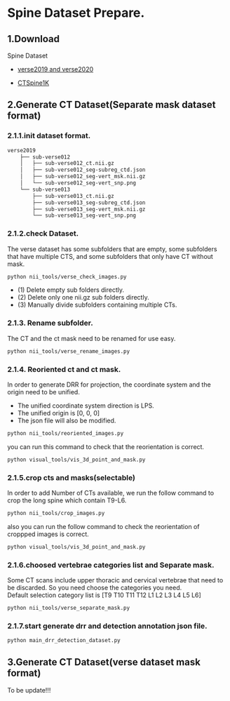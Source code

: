 <!--
 * @Description: 
 * @version: 
 * @Author: ThreeStones1029 2320218115@qq.com
 * @Date: 2024-03-29 07:33:58
 * @LastEditors: ShuaiLei
 * @LastEditTime: 2024-04-03 01:20:00
-->
# Spine Dataset Prepare.
## 1.Download
Spine Dataset
* [verse2019 and verse2020](https://github.com/anjany/verse)

* [CTSpine1K](https://github.com/MIRACLE-Center/CTSpine1K)

## 2.Generate CT Dataset(Separate mask dataset format)
### 2.1.1.init dataset format.
~~~bash
verse2019
    ├── sub-verse012
    │   ├── sub-verse012_ct.nii.gz
    │   ├── sub-verse012_seg-subreg_ctd.json
    │   ├── sub-verse012_seg-vert_msk.nii.gz
    │   └── sub-verse012_seg-vert_snp.png
    └── sub-verse013
        ├── sub-verse013_ct.nii.gz
        ├── sub-verse013_seg-subreg_ctd.json
        ├── sub-verse013_seg-vert_msk.nii.gz
        └── sub-verse013_seg-vert_snp.png
~~~
### 2.1.2.check Dataset.
The verse dataset has some subfolders that are empty, some subfolders that have multiple CTS, and some subfolders that only have CT without mask.
~~~bash
python nii_tools/verse_check_images.py
~~~
* (1) Delete empty sub folders directly.
* (2) Delete only one nii.gz sub folders directly.
* (3) Manually divide subfolders containing multiple CTs.

### 2.1.3. Rename subfolder.
The CT and the ct mask need to be renamed for use easy.
~~~bash
python nii_tools/verse_rename_images.py
~~~

### 2.1.4. Reoriented ct and ct mask.
In order to generate DRR for projection, the coordinate system and the origin need to be unified.
* The unified coordinate system direction is LPS.
* The unified origin is [0, 0, 0]
* The json file will also be modified.
~~~bash
python nii_tools/reoriented_images.py
~~~
you can run this command to check that the reorientation is correct.
~~~bash
python visual_tools/vis_3d_point_and_mask.py
~~~

### 2.1.5.crop cts and masks(selectable)
In order to add Number of CTs available, we run the follow command to crop the long spine which contain T9-L6.
~~~bash
python nii_tools/crop_images.py
~~~
also you can run the follow command to check the reorientation of croppped images is correct.
~~~bash
python visual_tools/vis_3d_point_and_mask.py
~~~

### 2.1.6.choosed vertebrae categories list and Separate mask.
Some CT scans include upper thoracic and cervical vertebrae that need to be discarded. So you need choose the categories you need.\
Default selection category list is [T9 T10 T11 T12 L1 L2 L3 L4 L5 L6]
~~~bash
python nii_tools/verse_separate_mask.py
~~~

### 2.1.7.start generate drr and detection annotation json file.
~~~bash
python main_drr_detection_dataset.py
~~~

## 3.Generate CT Dataset(verse dataset mask format)
To be update!!!

